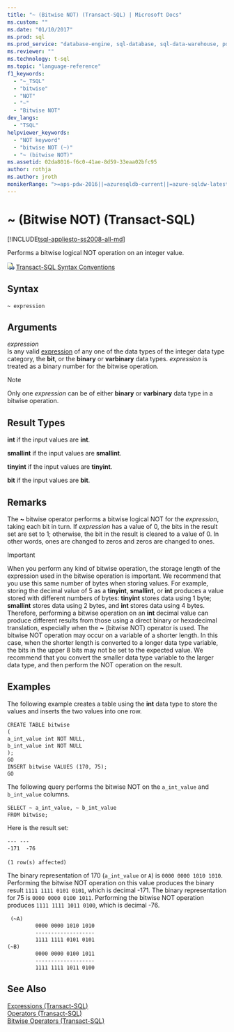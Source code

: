 ```yaml
---
title: "~ (Bitwise NOT) (Transact-SQL) | Microsoft Docs"
ms.custom: ""
ms.date: "01/10/2017"
ms.prod: sql
ms.prod_service: "database-engine, sql-database, sql-data-warehouse, pdw"
ms.reviewer: ""
ms.technology: t-sql
ms.topic: "language-reference"
f1_keywords: 
  - "~_TSQL"
  - "bitwise"
  - "NOT"
  - "~"
  - "Bitwise NOT"
dev_langs: 
  - "TSQL"
helpviewer_keywords: 
  - "NOT keyword"
  - "bitwise NOT (~)"
  - "~ (bitwise NOT)"
ms.assetid: 02da8016-f6c0-41ae-8d59-33eaa02bfc95
author: rothja
ms.author: jroth
monikerRange: ">=aps-pdw-2016||=azuresqldb-current||=azure-sqldw-latest||>=sql-server-2016||=sqlallproducts-allversions||>=sql-server-linux-2017||=azuresqldb-mi-current"
---
```

# ~ (Bitwise NOT) (Transact-SQL)
[!INCLUDE[tsql-appliesto-ss2008-all-md](../../includes/tsql-appliesto-ss2008-all-md.md)]

  Performs a bitwise logical NOT operation on an integer value.  
  
 ![Topic link icon](../../database-engine/configure-windows/media/topic-link.gif "Topic link icon") [Transact-SQL Syntax Conventions](../../t-sql/language-elements/transact-sql-syntax-conventions-transact-sql.md)  
  
## Syntax  
  
```  
~ expression  
```  
  
## Arguments  
 *expression*  
 Is any valid [expression](../../t-sql/language-elements/expressions-transact-sql.md) of any one of the data types of the integer data type category, the **bit**, or the **binary** or **varbinary** data types. *expression* is treated as a binary number for the bitwise operation.  
  
> [!NOTE]  
>  Only one *expression* can be of either **binary** or **varbinary** data type in a bitwise operation.  
  
## Result Types  
 **int** if the input values are **int**.  
  
 **smallint** if the input values are **smallint**.  
  
 **tinyint** if the input values are **tinyint**.  
  
 **bit** if the input values are **bit**.  
  
## Remarks  
 The **~** bitwise operator performs a bitwise logical NOT for the *expression*, taking each bit in turn. If *expression* has a value of 0, the bits in the result set are set to 1; otherwise, the bit in the result is cleared to a value of 0. In other words, ones are changed to zeros and zeros are changed to ones.  
  
> [!IMPORTANT]  
>  When you perform any kind of bitwise operation, the storage length of the expression used in the bitwise operation is important. We recommend that you use this same number of bytes when storing values. For example, storing the decimal value of 5 as a **tinyint**, **smallint**, or **int** produces a value stored with different numbers of bytes: **tinyint** stores data using 1 byte; **smallint** stores data using 2 bytes, and **int** stores data using 4 bytes. Therefore, performing a bitwise operation on an **int** decimal value can produce different results from those using a direct binary or hexadecimal translation, especially when the **~** (bitwise NOT) operator is used. The bitwise NOT operation may occur on a variable of a shorter length. In this case, when the shorter length is converted to a longer data type variable, the bits in the upper 8 bits may not be set to the expected value. We recommend that you convert the smaller data type variable to the larger data type, and then perform the NOT operation on the result.  
  
## Examples  
 The following example creates a table using the **int** data type to store the values and inserts the two values into one row.  
  
```  
CREATE TABLE bitwise  
(   
a_int_value int NOT NULL,  
b_int_value int NOT NULL  
);  
GO  
INSERT bitwise VALUES (170, 75);  
GO  
```  
  
 The following query performs the bitwise NOT on the `a_int_value` and `b_int_value` columns.  
  
```  
SELECT ~ a_int_value, ~ b_int_value  
FROM bitwise;  
```  
  
 Here is the result set:  
  
```  
--- ---   
-171  -76   
  
(1 row(s) affected)  
```  
  
 The binary representation of 170 (`a_int_value` or `A`) is `0000 0000 1010 1010`. Performing the bitwise NOT operation on this value produces the binary result `1111 1111 0101 0101`, which is decimal -171. The binary representation for 75 is `0000 0000 0100 1011`. Performing the bitwise NOT operation produces `1111 1111 1011 0100`, which is decimal -76.  
  
```  
 (~A)     
         0000 0000 1010 1010  
         -------------------  
         1111 1111 0101 0101  
(~B)     
         0000 0000 0100 1011  
         -------------------  
         1111 1111 1011 0100  
```  
  
 
## See Also  
 [Expressions &#40;Transact-SQL&#41;](../../t-sql/language-elements/expressions-transact-sql.md)   
 [Operators &#40;Transact-SQL&#41;](../../t-sql/language-elements/operators-transact-sql.md)   
 [Bitwise Operators &#40;Transact-SQL&#41;](../../t-sql/language-elements/bitwise-operators-transact-sql.md)  
  
  


